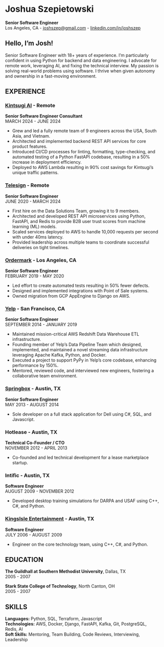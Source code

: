 # Joshua Szepietowski

**Senior Software Engineer**  
Los Angeles, CA - [joshszep@gmail.com](mailto:joshszep@gmail.com) - [linkedin.com/in/joshszep](https://www.linkedin.com/in/joshszep)

## Hello, I’m Josh!

Senior Software Engineer with 18+ years of experience. I’m particularly confident in using Python for backend and data engineering. I advocate for remote work, leveraging AI, and fixing the technical interview. My passion is solving real-world problems using software. I thrive when given autonomy and ownership in a fast-moving environment.

## EXPERIENCE

### [Kintsugi AI](https://www.linkedin.com/company/kintsugi-ai/) - Remote
**Senior Software Engineer Consultant**  
MARCH 2024 - JUNE 2024
- Grew and led a fully remote team of 9 engineers across the USA, South Asia, and Vietnam.
- Architected and implemented backend REST API services for core product features.
- Introduced CI/CD processes for linting, formatting, type-checking, and automated testing of a Python FastAPI codebase, resulting in a 50% increase in deployment efficiency.
- Deployed to AWS Lambda resulting in 90% cost savings for Kintsugi’s unique traffic patterns.

### [Telesign](https://www.linkedin.com/company/telesign/) - Remote
**Senior Software Engineer**  
JUNE 2020 - MARCH 2024
- First hire on the Data Solutions Team, growing it to 9 members.
- Architected and developed REST API microservices using Python, FastAPI, and Redis to provide B2B user trust scores from machine learning (ML) models.
- Scaled services deployed to AWS to handle 10,000 requests per second with under 40ms latency.
- Provided leadership across multiple teams to coordinate successful deliveries on tight timelines.

### [Ordermark](https://www.linkedin.com/company/ordermark/) - Los Angeles, CA
**Senior Software Engineer**  
FEBRUARY 2019 - MAY 2020
- Led effort to create automated tests resulting in 50% fewer defects.
- Designed and implemented integrations with Point of Sale systems.
- Owned migration from GCP AppEngine to Django on AWS.

### [Yelp](https://www.linkedin.com/company/yelp-com/) - San Francisco, CA
**Senior Software Engineer**  
SEPTEMBER 2014 - JANUARY 2019
- Maintained mission-critical AWS Redshift Data Warehouse ETL infrastructure.
- Founding member of Yelp’s Data Pipeline Team which designed, implemented, and maintained a novel streaming data infrastructure leveraging Apache Kafka, Python, and Docker.
- Executed a project to support PyPy in Yelp’s core codebase, enhancing performance by 150%.
- Mentored, reviewed code, and interviewed new engineers, fostering a collaborative team environment.

### [Springbox](https://www.linkedin.com/company/springbox/) - Austin, TX
**Senior Software Engineer**  
MAY 2013 - AUGUST 2014
- Sole developer on a full stack application for Dell using C#, SQL, and Javascript.

### Hotlease - Austin, TX
**Technical Co-Founder / CTO**  
NOVEMBER 2012 - APRIL 2013
- Co-founded and led technical development for a lease marketplace startup.

### Intific - Austin, TX
**Software Engineer**  
AUGUST 2009 - NOVEMBER 2012
- Developed desktop training simulations for DARPA and USAF using C++, C#, and Python.

### [KingsIsle Entertainment](https://www.linkedin.com/company/kingsisle-entertainment/) - Austin, TX
**Software Engineer**  
JULY 2006 - AUGUST 2009
- Engineer on the core technology team, using C++, C#, and Python.

## EDUCATION

**The Guildhall at Southern Methodist University**, Dallas, TX  
2005 - 2007

**Stark State College of Technology**, North Canton, OH  
2005 - 2007

## SKILLS

**Languages:** Python, SQL, Terraform, Javascript  
**Technologies:** AWS, Docker, Django, FastAPI, Kafka, Git, PostgreSQL, Redis, AI  
**Soft Skills:** Mentoring, Team Building, Code Reviews, Interviewing, Leadership
